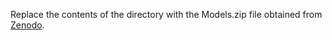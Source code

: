 Replace the contents of the directory with the Models.zip file obtained from [Zenodo](https://zenodo.org/records/14246984).